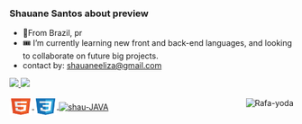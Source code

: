 ### Shauane Santos about preview

- 🎡From Brazil, pr
- 🎟️ I’m currently learning new front and back-end languages, and 
  looking to collaborate on future big projects. 
- contact by: shauaneeliza@gmail.com
 <div>
  <a href="https://github.com/ShauSantos">
  <img height="180em" src="https://github-readme-stats.vercel.app/api?username=rafaballerini&show_icons=true&theme=tokyonight&include_all_commits=true&count_private=true"/>
  <img height="180em" src="https://github-readme-stats.vercel.app/api/top-langs/?username=ShauSantos&layout=compact&langs_count=16&theme=tokyonight"/>
</div>
<div style="display: inline_block"><br>
  <img align="center" alt="shau-HTML" height="30" width="40" src="https://raw.githubusercontent.com/devicons/devicon/master/icons/html5/html5-original.svg">
  <img align="center" alt="shau-CSS" height="30" width="40" src="https://raw.githubusercontent.com/devicons/devicon/master/icons/css3/css3-original.svg">
  <img align="center" alt="shau-JAVA" rel="stylesheet" href="https://cdn.jsdelivr.net/gh/devicons/devicon@v2.15.1/devicon.min.css">
          
          
  <img align="right" alt="Rafa-yoda" src="https://cdn.discordapp.com/attachments/795358919417397249/825430589581688872/hi.gif">
</div>



